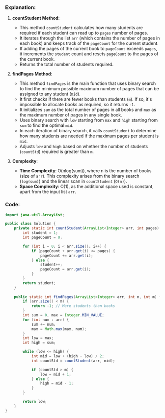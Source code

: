 
### Explanation:

1. **countStudent Method**:
   - This method `countStudent` calculates how many students are required if each student can read up to `pages` number of pages.
   - It iterates through the list `arr` (which contains the number of pages in each book) and keeps track of the `pageCount` for the current student.
   - If adding the pages of the current book to `pageCount` exceeds `pages`, it increments the `student` count and resets `pageCount` to the pages of the current book.
   - Returns the total number of students required.

2. **findPages Method**:
   - This method `findPages` is the main function that uses binary search to find the minimum possible maximum number of pages that can be assigned to any student (`mid`).
   - It first checks if there are fewer books than students (`m`). If so, it's impossible to allocate books as required, so it returns `-1`.
   - It initializes `sum` as the total number of pages in all books and `max` as the maximum number of pages in any single book.
   - Uses binary search with `low` starting from `max` and `high` starting from `sum` to find the optimal `mid`.
   - In each iteration of binary search, it calls `countStudent` to determine how many students are needed if the maximum pages per student is `mid`.
   - Adjusts `low` and `high` based on whether the number of students (`countStd`) required is greater than `m`.

3. **Complexity**:
   - **Time Complexity**: O(nlog(sum)), where n is the number of books (size of `arr`). This complexity arises from the binary search (`log(sum)`) and the linear scan in `countStudent` (`O(n)`).
   - **Space Complexity**: O(1), as the additional space used is constant, apart from the input list `arr`.

### Code:
```java
import java.util.ArrayList;

public class Solution {
    private static int countStudent(ArrayList<Integer> arr, int pages) {
        int student = 1;
        int pageCount = 0;

        for (int i = 0; i < arr.size(); i++) {
            if (pageCount + arr.get(i) <= pages) {
                pageCount += arr.get(i);
            } else {
                student++;
                pageCount = arr.get(i);
            }
        }
        return student;
    }
    
    public static int findPages(ArrayList<Integer> arr, int n, int m) {
        if (arr.size() < m) {
            return -1; // More students than books
        }
        int sum = 0, max = Integer.MIN_VALUE;
        for (int num : arr) {
            sum += num;
            max = Math.max(max, num);
        }
        int low = max;
        int high = sum;

        while (low <= high) {
            int mid = low + (high - low) / 2;
            int countStd = countStudent(arr, mid);

            if (countStd > m) {
                low = mid + 1;
            } else {
                high = mid - 1;
            }
        }

        return low;
    }
}
```
